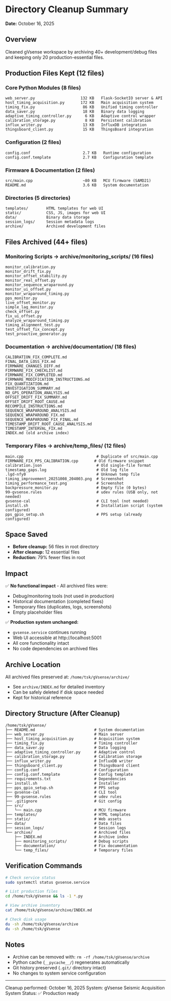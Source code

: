 # Directory Cleanup Summary
**Date:** October 16, 2025

## Overview
Cleaned gVsense workspace by archiving 40+ development/debug files and keeping only 20 production-essential files.

## Production Files Kept (12 files)

### Core Python Modules (8 files)
```
web_server.py                    132 KB   Flask-SocketIO server & API
host_timing_acquisition.py       172 KB   Main acquisition system
timing_fix.py                     86 KB   Unified timing controller
data_saver.py                     18 KB   Binary data logging
adaptive_timing_controller.py      6 KB   Adaptive control wrapper
calibration_storage.py             8 KB   Persistent calibration
influx_writer.py                  13 KB   InfluxDB integration
thingsboard_client.py             15 KB   ThingsBoard integration
```

### Configuration (2 files)
```
config.conf                       2.7 KB   Runtime configuration
config.conf.template              2.7 KB   Configuration template
```

### Firmware & Documentation (2 files)
```
src/main.cpp                      ~80 KB   MCU firmware (SAMD21)
README.md                         3.6 KB   System documentation
```

### Directories (5 directories)
```
templates/        HTML templates for web UI
static/           CSS, JS, images for web UI
data/             Binary data storage
session_logs/     Session metadata logs
archive/          Archived development files
```

## Files Archived (44+ files)

### Monitoring Scripts → archive/monitoring_scripts/ (16 files)
```
monitor_calibration.py
monitor_drift_fix.py
monitor_offset_stability.py
monitor_real_offset.py
monitor_sequence_wraparound.py
monitor_ui_offset.py
monitor_wraparound_timing.py
pps_monitor.py
live_offset_monitor.py
simple_lag_monitor.py
check_offset.py
fix_ui_offset.py
analyze_wraparound_timing.py
timing_alignment_test.py
test_offset_fix_concept.py
test_proactive_generator.py
```

### Documentation → archive/documentation/ (18 files)
```
CALIBRATION_FIX_COMPLETE.md
FINAL_DATA_LOSS_FIX.md
FIRMWARE_CHANGES_DIFF.md
FIRMWARE_FIX_CHECKLIST.md
FIRMWARE_FIX_COMPLETED.md
FIRMWARE_MODIFICATION_INSTRUCTIONS.md
FIX_QUANTIZATION.md
INVESTIGATION_SUMMARY.md
NO_GPS_OPERATION_ANALYSIS.md
OFFSET_DRIFT_FIX_SUMMARY.md
OFFSET_DRIFT_ROOT_CAUSE.md
RECOMPILE_INSTRUCTIONS.md
SEQUENCE_WRAPAROUND_ANALYSIS.md
SEQUENCE_WRAPAROUND_FIX.md
SEQUENCE_WRAPAROUND_FIX_FINAL.md
TIMESTAMP_DRIFT_ROOT_CAUSE_ANALYSIS.md
TIMESTAMP_INTERVAL_FIX.md
INDEX.md (old archive index)
```

### Temporary Files → archive/temp_files/ (12 files)
```
main.cpp                                # Duplicate of src/main.cpp
FIRMWARE_FIX_PPS_CALIBRATION.cpp       # Old firmware snippet
calibration.json                        # Old single-file format
timestamp_gaps.log                      # Old log file
.lgd-nfy0                               # Unknown temp file
timing_improvement_20251008_204003.png  # Screenshot
timing_performance_test.png             # Screenshot
backpressure_monitor.py                 # Empty file (0 bytes)
99-gvsense.rules                        # udev rules (USB only, not needed)
gvsense-cal                             # CLI tool (not needed)
install.sh                              # Installation script (system configured)
pps_gpio_setup.sh                       # PPS setup (already configured)
```

## Space Saved
- **Before cleanup:** 56 files in root directory
- **After cleanup:** 12 essential files
- **Reduction:** 79% fewer files in root

## Impact
✅ **No functional impact** - All archived files were:
- Debug/monitoring tools (not used in production)
- Historical documentation (completed fixes)
- Temporary files (duplicates, logs, screenshots)
- Empty placeholder files

✅ **Production system unchanged:**
- `gvsense.service` continues running
- Web UI accessible at http://localhost:5001
- All core functionality intact
- No code dependencies on archived files

## Archive Location
All archived files preserved at: `/home/tsk/gVsense/archive/`
- See `archive/INDEX.md` for detailed inventory
- Can be safely deleted if disk space needed
- Kept for historical reference

## Directory Structure (After Cleanup)
```
/home/tsk/gVsense/
├── README.md                          # System documentation
├── web_server.py                      # Main server
├── host_timing_acquisition.py         # Acquisition system
├── timing_fix.py                      # Timing controller
├── data_saver.py                      # Data logging
├── adaptive_timing_controller.py      # Adaptive control
├── calibration_storage.py             # Calibration storage
├── influx_writer.py                   # InfluxDB writer
├── thingsboard_client.py              # ThingsBoard client
├── config.conf                        # Configuration
├── config.conf.template               # Config template
├── requirements.txt                   # Dependencies
├── install.sh                         # Installer
├── pps_gpio_setup.sh                  # PPS setup
├── gvsense-cal                        # CLI tool
├── 99-gvsense.rules                   # udev rules
├── .gitignore                         # Git config
├── src/
│   └── main.cpp                       # MCU firmware
├── templates/                         # HTML templates
├── static/                            # Web assets
├── data/                              # Data files
├── session_logs/                      # Session logs
└── archive/                           # Archived files
    ├── INDEX.md                       # Archive index
    ├── monitoring_scripts/            # Debug scripts
    ├── documentation/                 # Fix documentation
    └── temp_files/                    # Temporary files
```

## Verification Commands
```bash
# Check service status
sudo systemctl status gvsense.service

# List production files
cd /home/tsk/gVsense && ls -1 *.py

# View archive inventory
cat /home/tsk/gVsense/archive/INDEX.md

# Check disk usage
du -sh /home/tsk/gVsense/archive
du -sh /home/tsk/gVsense
```

## Notes
- Archive can be removed with: `rm -rf /home/tsk/gVsense/archive`
- Python cache (`__pycache__/`) regenerates automatically
- Git history preserved (`.git/` directory intact)
- No changes to system service configuration

---
Cleanup performed: October 16, 2025
System: gVsense Seismic Acquisition System
Status: ✅ Production ready
